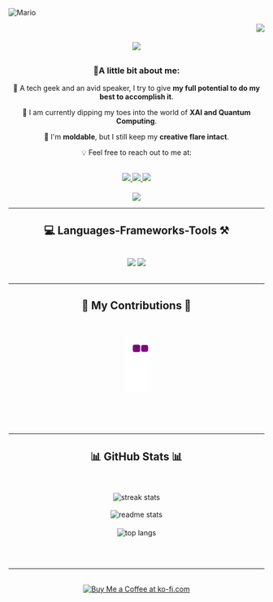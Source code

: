![Mario](https://user-images.githubusercontent.com/10498744/210012254-234538ff-d198-48aa-8964-37e6fd45d227.gif)

<img align="right" src="![](https://api.visitorbadge.io/api/VisitorHit?user=estruyf&repo=github-visitors-badge&countColor=%237B1E7A)" />

<h1 align="center">
    <img src="https://readme-typing-svg.herokuapp.com/?font=Righteous&size=35&center=true&vCenter=true&width=500&height=70&duration=3000&lines=Hey+there!+👋🏻;+I'm+Harsh+Kumar+Singh+👨🏽‍💻;" />
</h1>

<h3 align="center">🚀A little bit about me:</h3>

<div align="center">
 
🔭 A tech geek and an avid speaker, I try to give **my full potential to do my best to accomplish it**.
 
🌱 I am currently dipping my toes into the world of **XAI and Quantum Computing**.

💬 I'm **moldable**, but I still keep my **creative flare intact**.

💡 Feel free to reach out to me at: 

<br>

 </div>
 
<div align="center"> 
  <a href="mailto:harshjuly12@gmail.com">
    <img src="https://img.shields.io/badge/Gmail-333333?style=for-the-badge&logo=gmail&logoColor=red" />
  </a>
  <a href="https://www.linkedin.com/in/harshjuly12/" target="_blank">
    <img src="https://img.shields.io/badge/LinkedIn-0077B5?style=for-the-badge&logo=linkedin&logoColor=white" target="_blank" />
  </a>
  <a href="" target="_blank">
     <img src="https://img.shields.io/badge/Portfolio-FF5722?style=for-the-badge&logo=todoist&logoColor=white" target="_blank" /> <!-- sqlite, safari, google-chrome are other good icon options -->
  </a>
</div>

<br>

<div align="center"> 
<img align="center" src="https://user-images.githubusercontent.com/74038190/212284158-e840e285-664b-44d7-b79b-e264b5e54825.gif" />
</div>

 <hr/>
 
<h2 align="center">💻 Languages-Frameworks-Tools ⚒️</h2>
<br/>
<div align="center">
    <img src="https://skillicons.dev/icons?i=react,bootstrap,html,css,vscode,github,figma,tailwind,git,r" />
    <img src="https://skillicons.dev/icons?i=nodejs,python,javascript,typescript,express,firebase,mongodb,c,java,nextjs,mysql,flask" /><br>
</div>

<br/>
<hr/>

<div align="center">
  <h2>🐍 My Contributions 🐍</h2>
  <br>
    
![snake gif](https://github.com/harshjuly12/harshjuly12/blob/output/github-contribution-grid-snake.gif)

  <br/><br/><br/>
</div>

<hr/>

<h2 align="center"> 📊 GitHub Stats 📊 </h2>
<br>
<div align=center>
  <br>
  <img width=390 src="https://github-readme-streak-stats.herokuapp.com/?user=harshjuly12&theme=chartreuse-dark&hide_border=false" alt="streak stats"/>
  <br/>
    <br>
  <img width=390 src="https://github-readme-stats.vercel.app/api?username=harshjuly12&theme=chartreuse-dark&show_icons=true&hide_border=false&count_private=true" alt="readme stats" />
  <br/>
    <br>
  <img width=390 align="center" src="https://github-readme-stats.vercel.app/api/top-langs/?username=harshjuly12&theme=chartreuse-dark&show_icons=true&hide_border=false&layout=compact" alt="top langs" />
    <br/>
</div>

<br/><br/>

<hr/>

<br/>

<div align="center">
<a href='https://ko-fi.com/harshjuly12' target='_blank'><img height='64' style='border:0px;height:64px;' src='https://storage.ko-fi.com/cdn/kofi1.png?v=3' border='0' alt='Buy Me a Coffee at ko-fi.com' /></a>
</div>

<br/>
